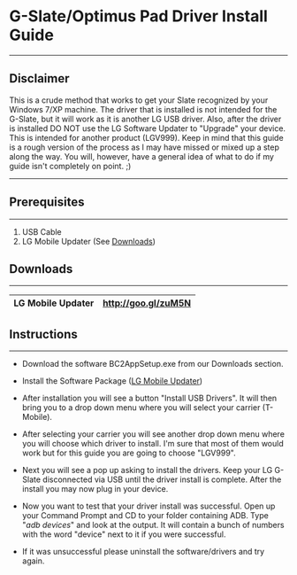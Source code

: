 
# G-Slate/Optimus Pad Driver Install Guide #

---

## Disclaimer ##

This is a crude method that works to get your Slate recognized by your Windows 7/XP machine. The
driver that is installed is not intended for the G-Slate, but it will work as it is another LG USB driver. Also,
after the driver is installed DO NOT use the LG Software Updater to "Upgrade" your device. This is
intended for another product (LGV999). Keep in mind that this guide is a rough version of the process as I
may have missed or mixed up a step along the way. You will, however, have a general idea of what to do
if my guide isn't completely on point. ;)

---


## Prerequisites ##

---

  1. USB Cable
  1. LG Mobile Updater (See [Downloads](http://code.google.com/p/lg-v909/wiki/Driver_Install_Windows#Downloads))

## Downloads ##

---

|  LG Mobile Updater | http://goo.gl/zuM5N |
|:-------------------|:--------------------|

## Instructions ##

---

  * Download the software BC2AppSetup.exe from our Downloads section.

  * Install the Software Package ([LG Mobile Updater](http://goo.gl/zuM5N))

  * After installation you will see a button "Install USB Drivers". It will        then bring you to a drop down menu where you will select your carrier (T-Mobile).

  * After selecting your carrier you will see another drop down menu where you     will choose which driver to install. I'm sure that most of them would work but for   this guide you are going to choose "LGV999".

  * Next you will see a pop up asking to install the drivers. Keep your LG G-Slate disconnected via USB until the driver install is complete. After the install you may now plug in your   device.

  * Now you want to test that your driver install was successful. Open up your    Command   Prompt and CD to your folder containing ADB. Type "_adb devices_" and      look at the output. It will contain a bunch of numbers with the word "device" next  to it if you were successful.

  * If it was unsuccessful please uninstall the software/drivers and try again.